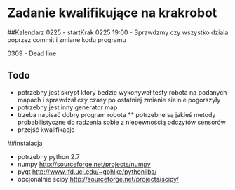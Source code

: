 # Zadanie kwalifikujące na krakrobot

##Kalendarz
0225 - startKrak
0225 19:00 - Sprawdzmy czy wszystko dziala poprzez commit i zmiane kodu programu




0309 - Dead line

## Todo

* potrzebny jest skrypt który bedzie wykonywał testy robota na podanych mapach i sprawdzał czy czasy po ostatniej zmianie sie nie pogorszyły
* potrzebny jest inny generator map
* trzeba napisać dobry program robota
** potrzebne są jakieś metody probabilistyczne do radzenia sobie z niepewnością odczytów sensorów
* przejść kwalifikacje

##instalacja

* potrzebny python 2.7
* numpy http://sourceforge.net/projects/numpy
* pyqt http://www.lfd.uci.edu/~gohlke/pythonlibs/
* opcjonalnie scipy http://sourceforge.net/projects/scipy/


